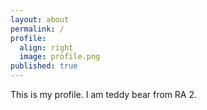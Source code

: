 ```yaml
---
layout: about
permalink: /
profile:
  align: right
  image: profile.png
published: true
---
```


This is my profile. I am teddy bear from RA 2.
